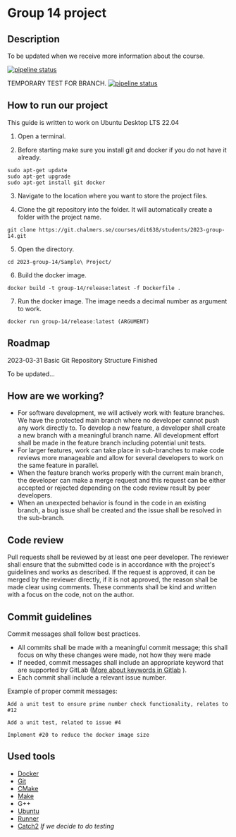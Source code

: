 # Group 14 project

## Description
To be updated when we receive more information about the course.


[![pipeline status](https://git.chalmers.se/courses/dit638/students/2023-group-14/badges/main/pipeline.svg)](https://git.chalmers.se/courses/dit638/students/2023-group-14/-/commits/main) 

TEMPORARY TEST FOR BRANCH.
[![pipeline status](https://git.chalmers.se/courses/dit638/students/2023-group-14/badges/ci-cd-pipeline/pipeline.svg)](https://git.chalmers.se/courses/dit638/students/2023-group-14/-/commits/ci-cd-pipeline) 
## How to run our project

This guide is written to work on Ubuntu Desktop LTS 22.04

1. Open a terminal.

2. Before starting make sure you install git and docker if you do not have it already.
```
sudo apt-get update
sudo apt-get upgrade
sudo apt-get install git docker
```
3. Navigate to the location where you want to store the project files.

4. Clone the git repository into the folder. It will automatically create a folder with the project name.
```
git clone https://git.chalmers.se/courses/dit638/students/2023-group-14.git
```

5. Open the directory.
```
cd 2023-group-14/Sample\ Project/
```

6. Build the docker image.
```
docker build -t group-14/release:latest -f Dockerfile .
```

7. Run the docker image. The image needs a decimal number as argument to work.
```
docker run group-14/release:latest (ARGUMENT)
```

## Roadmap
2023-03-31 Basic Git Repository Structure Finished

To be updated...

## How are we working?
- For software development, we will actively work with feature branches. We have the protected main branch where no developer cannot push any work directly to. To develop a new feature, a developer shall create a new branch with a meaningful branch name. All development effort shall be made in the feature branch including potential unit tests. 
- For larger features, work can take place in sub-branches to make code reviews more manageable and allow for several developers to work on the same feature in parallel.
- When the feature branch works properly with the current main branch, the developer can make a merge request and this request can be either accepted or rejected depending on the code review result by peer developers.
- When an unexpected behavior is found in the code in an existing branch, a bug issue shall be created and the issue shall be resolved in the sub-branch.

## Code review
Pull requests shall be reviewed by at least one peer developer. The reviewer shall ensure that the submitted code is in accordance with the project's guidelines and works as described. If the request is approved, it can be merged by the reviewer directly, if it is not approved, the reason shall be made clear using comments. These comments shall be kind and written with a focus on the code, not on the author.

## Commit guidelines
Commit messages shall follow best practices. 
- All commits shall be made with a meaningful commit message; this shall focus on why these changes were made, not how they were made
- If needed, commit messages shall include an appropriate keyword that are supported by GitLab ([More about keywords in Gitlab](https://docs.gitlab.com/ee/user/project/issues/managing_issues.html#default-closing-pattern) ).
- Each commit shall include a relevant issue number.

Example of proper commit messages:
```
Add a unit test to ensure prime number check functionality, relates to #12
```
```
Add a unit test, related to issue #4
```
```
Implement #20 to reduce the docker image size
```

## Used tools
- [Docker](https://www.docker.com/)
- [Git](https://git-scm.com/)
- [CMake](https://cmake.org/)
- [Make](https://www.gnu.org/software/make/manual/make.html) 
- G++
- [Ubuntu](https://ubuntu.com/)
- [Runner](https://docs.gitlab.com/runner/)
- [Catch2](https://github.com/catchorg/Catch2) *If we decide to do testing*

